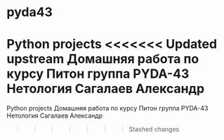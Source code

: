 # pyda43
Python projects
<<<<<<< Updated upstream
Домашняя работа по курсу Питон группа PYDA-43 Нетология Сагалаев Александр
=======
Python projects Домашняя работа по курсу Питон группа PYDA-43 Нетология Сагалаев Александр
>>>>>>> Stashed changes
